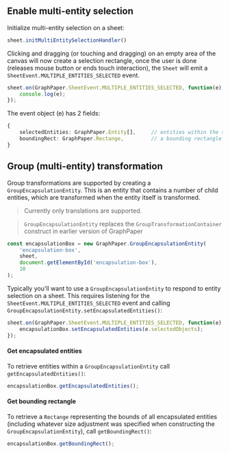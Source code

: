 
## Enable multi-entity selection
Initialize multi-entity selection on a sheet:

```javascript
sheet.initMultiEntitySelectionHandler()
```

Clicking and dragging (or touching and dragging) on an empty area of the canvas will now create a selection rectangle, once the user is done (releases mouse button or ends touch interaction), the `Sheet` will emit a `SheetEvent.MULTIPLE_ENTITIES_SELECTED` event.

```javascript
sheet.on(GraphPaper.SheetEvent.MULTIPLE_ENTITIES_SELECTED, function(e) {
    console.log(e);
});
```

The event object (e) has 2 fields:
```typescript
{
    selectedEntities: GraphPaper.Entity[],     // entities within the selection rectangle
    boundingRect: GraphPaper.Rectange,         // a bounding rectangle around the selected entities
}
```

## Group (multi-entity) transformation
Group transformations are supported by creating a `GroupEncapsulationEntity`. This is an entity that contains a number of child entities, which are transformed when the entity itself is transformed.

> Currently only translations are supported.

> `GroupEncapsulationEntity` replaces the `GroupTransformationContainer` construct in earlier version of GraphPaper

```javascript
const encapsulationBox = new GraphPaper.GroupEncapsulationEntity(
    'encapsulation-box', 
    sheet,
    document.getElementById('encapsulation-box'),
    10
);
```

Typically you'll want to use a `GroupEncapsulationEntity` to respond to entity selection on a sheet. This requires listening for the `SheetEvent.MULTIPLE_ENTITIES_SELECTED` event and calling `GroupEncapsulationEntity.setEncapsulatedEntities()`:

```javascript
sheet.on(GraphPaper.SheetEvent.MULTIPLE_ENTITIES_SELECTED, function(e) {
    encapsulationBox.setEncapsulatedEntities(e.selectedObjects);
});
```

#### Get encapsulated entities

To retrieve entities within a `GroupEncapsulationEntity` call `getEncapsulatedEntities()`:

```javascript
encapsulationBox.getEncapsulatedEntities();
```

#### Get bounding rectangle

To retrieve a `Rectange` representing the bounds of all encapsulated entities (including whatever size adjustment was specified when constructing the `GroupEncapsulationEntity`), call `getBoundingRect()`:

```javascript
encapsulationBox.getBoundingRect();
```
